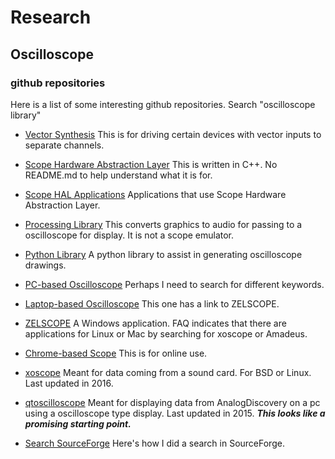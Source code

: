 # Research

## Oscilloscope

### github repositories
Here is a list of some interesting github repositories. Search "oscilloscope library"

- [Vector Synthesis](https://github.com/macumbista/vectorsynthesis) This is for
  driving certain devices with vector inputs to separate channels.
- [Scope Hardware Abstraction Layer](https://github.com/azonenberg/scopehal) This
  is written in C++. No README.md to help understand what it is for.
- [Scope HAL Applications](https://github.com/azonenberg/scopehal-apps) Applications
  that use Scope Hardware Abstraction Layer.
- [Processing Library](https://github.com/ffd8/xyscope) This converts graphics to
  audio for passing to a oscilloscope for display. It is not a scope emulator.
- [Python Library](https://github.com/Volvagia356/PyScopeLib) A python library
  to assist in generating oscilloscope drawings.


- [PC-based Oscilloscope](http://www.geekyedge.com/turn-your-old-pc-into-a-cheap-oscilloscope/) Perhaps I need to search for different keywords.
- [Laptop-based Oscilloscope](https://www.instructables.com/id/Use-Your-Laptop-as-Oscilloscope/) This one has a link to ZELSCOPE.
- [ZELSCOPE](http://www.zelscope.com) A Windows application. FAQ indicates that
  there are applications for Linux or Mac by searching for xoscope or Amadeus.
- [Chrome-based Scope](https://academo.org/demos/virtual-oscilloscope/) This is
  for online use.
- [xoscope](https://sourceforge.net/projects/xoscope/) Meant for data coming from
  a sound card. For BSD or Linux. Last updated in 2016.
- [qtoscilloscope](https://sourceforge.net/projects/qtoscilloscope/) Meant for
  displaying data from AnalogDiscovery on a pc using a oscilloscope type display.
  Last updated in 2015. ***This looks like a promising starting point.***
- [Search SourceForge](https://sourceforge.net/directory/science-engineering/visualization/os:mac/?q=oscilloscope) Here's how I did a search in SourceForge.
